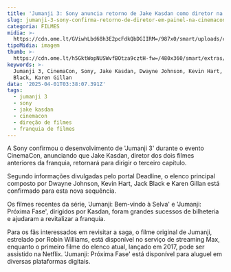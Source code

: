 ```yaml
---
title: 'Jumanji 3: Sony anuncia retorno de Jake Kasdan como diretor na CinemaCon'
slug: jumanji-3-sony-confirma-retorno-de-diretor-em-painel-na-cinemacon
categoria: FILMES
midia: >-
  https://cdn.ome.lt/GViwhLbd68h3E2pcFdkQbDGIIRM=/987x0/smart/uploads/conteudo/fotos/jumanji-3-capa.png
tipoMidia: imagem
thumb: >-
  https://cdn.ome.lt/h5GktWopNUSWvfBOtza9cztH-fw=/480x360/smart/extras/conteudos/jumanji-3.jpg
keywords: >-
  Jumanji 3, CinemaCon, Sony, Jake Kasdan, Dwayne Johnson, Kevin Hart, Jack
  Black, Karen Gillan
data: '2025-04-01T03:38:07.391Z'
tags:
  - jumanji 3
  - sony
  - jake kasdan
  - cinemacon
  - direção de filmes
  - franquia de filmes
---
```


A Sony confirmou o desenvolvimento de 'Jumanji 3' durante o evento CinemaCon, anunciando que Jake Kasdan, diretor dos dois filmes anteriores da franquia, retornará para dirigir o terceiro capítulo. 

Segundo informações divulgadas pelo portal Deadline, o elenco principal composto por Dwayne Johnson, Kevin Hart, Jack Black e Karen Gillan está confirmado para esta nova sequência. 

Os filmes recentes da série, 'Jumanji: Bem-vindo à Selva' e 'Jumanji: Próxima Fase', dirigidos por Kasdan, foram grandes sucessos de bilheteria e ajudaram a revitalizar a franquia. 

Para os fãs interessados em revisitar a saga, o filme original de Jumanji, estrelado por Robin Williams, está disponível no serviço de streaming Max, enquanto o primeiro filme do elenco atual, lançado em 2017, pode ser assistido na Netflix. 'Jumanji: Próxima Fase' está disponível para aluguel em diversas plataformas digitais.
